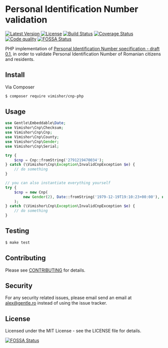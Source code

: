 # Personal Identification Number validation

[![Latest Version](https://img.shields.io/packagist/v/vimishor/cnp-php.svg?style=flat-square)](https://packagist.org/packages/vimishor/cnp-php)
[![License](https://img.shields.io/badge/license-MIT-blue.svg?style=flat-square)](LICENSE)
[![Build Status](https://img.shields.io/travis/vimishor/cnp-php/develop.svg?style=flat-square)](https://travis-ci.org/vimishor/cnp-php)
[![Coverage Status](https://img.shields.io/scrutinizer/coverage/g/vimishor/cnp-php.svg?style=flat-square)](https://scrutinizer-ci.com/g/vimishor/cnp-php/?branch=develop)
[![Code quality](https://img.shields.io/scrutinizer/g/vimishor/cnp-php.svg?style=flat-square)](https://scrutinizer-ci.com/g/vimishor/cnp-php/?branch=develop)
[![FOSSA Status](https://app.fossa.io/api/projects/git%2Bgithub.com%2Fvimishor%2Fcnp-php.svg?type=shield)](https://app.fossa.io/projects/git%2Bgithub.com%2Fvimishor%2Fcnp-php?ref=badge_shield)

PHP implementation of [Personal Identification Number specification - draft 0.1](https://github.com/vimishor/cnp-spec), 
in order to validate Personal Identification Number of Romanian citizens and residents.

## Install

Via Composer

``` bash
$ composer require vimishor/cnp-php
```

## Usage

``` php
use Gentle\Embeddable\Date;
use Vimishor\Cnp\Checksum;
use Vimishor\Cnp\Cnp;
use Vimishor\Cnp\County;
use Vimishor\Cnp\Gender;
use Vimishor\Cnp\Serial;

try {
    $cnp = Cnp::fromString('2791219470034');
} catch (\Vimishor\Cnp\Exception\InvalidCnpException $e) {
    // do something
}

// you can also instantiate everything yourself
try {
    $cnp = new Cnp(
        new Gender(2), Date::fromString('1979-12-19T19:10:23+00:00'), new County(47), new Serial(003), new Checksum(4)
    );
} catch (\Vimishor\Cnp\Exception\InvalidCnpException $e) {
    // do something
}
```

## Testing

``` bash
$ make test
```

## Contributing

Please see [CONTRIBUTING](CONTRIBUTING.md) for details.

## Security

For any security related issues, please email send an email at [alex@gentle.ro][maintainer-pgp] instead of using the issue tracker.

## License

Licensed under the MIT License - see the LICENSE file for details.

[maintainer-pgp]: https://keybase.io/vimishor/key.asc


[![FOSSA Status](https://app.fossa.io/api/projects/git%2Bgithub.com%2Fvimishor%2Fcnp-php.svg?type=large)](https://app.fossa.io/projects/git%2Bgithub.com%2Fvimishor%2Fcnp-php?ref=badge_large)